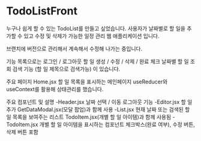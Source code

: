 # TodoListFront

누구나 쉽게 할 수 있는 TodoList를 만들고 싶었습니다. 사용자가 날짜별로 할 일을 추가할 수 있고 수정 및 삭제가 가능한 일정 관리 웹 애플리케이션 입니다.

브랜치에 버전으로 관리해서 계속해서 수정해 나가는 중입니다.

기능 목록으로는 로그인 / 로그아웃 할 일 생성 / 수정 / 삭제 / 완료 체크 날짜별 할 일 조회 검색 기능 (할 일 제목으로 검색가능) 이 있습니다.

주요 페이지 Home.jsx 할 일 목록을 표시하는 메인페이지 useReducer와 useContext를 활용해 상태관리를 했습니다.

주요 컴포넌트 및 설명 -Header.jsx 날짜 선택 / 이동 로그아웃 기능 -Editor.jsx 할 일 추가 GetDataModal.jsx(모달 팝업)과 함께 사용 -List.jsx 현재 날짜 또는 검색된 할 일 목록을 보여주는 리스트 TodoItem.jsx(개별 할 일 아이템)과 함께 사용됨 -TodoItem.jsx 개별 할 일 아이템을 표시하는 컴포넌트 체크박스(완료 여부), 수정 버튼, 삭제 버튼 포함
